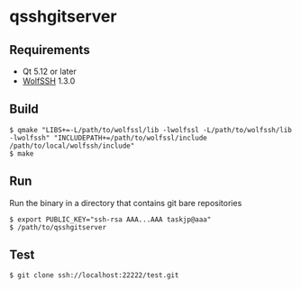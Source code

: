 # qsshgitserver

## Requirements

- Qt 5.12 or later
- [WolfSSH](https://www.wolfssl.com/products/wolfssh/) 1.3.0

## Build
```
$ qmake "LIBS+=-L/path/to/wolfssl/lib -lwolfssl -L/path/to/wolfssh/lib -lwolfssh" "INCLUDEPATH+=/path/to/wolfssl/include /path/to/local/wolfssh/include"
$ make
```

## Run

Run the binary in a directory that contains git bare repositories

```
$ export PUBLIC_KEY="ssh-rsa AAA...AAA taskjp@aaa"
$ /path/to/qsshgitserver
```

## Test

```
$ git clone ssh://localhost:22222/test.git
```
